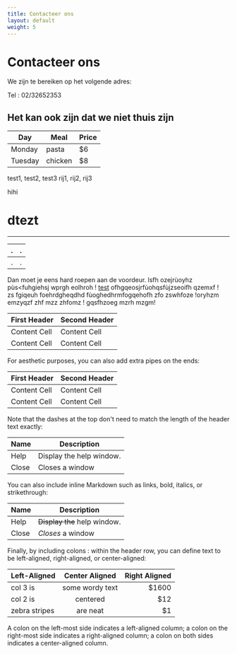 ```yaml
---
title: Contacteer ons
layout: default
weight: 5
---
```


# Contacteer ons
 
We zijn te bereiken op het volgende adres:



Tel : 02/32652353

## Het kan ook zijn dat we niet thuis zijn 

| Day     | Meal    | Price |
|---------|---------|-------|
| Monday  | pasta   | $6    |
| Tuesday | chicken | $8    |


test1, test2, test3
rij1, rij2, rij3

hihi
# dtezt	
---	
|.|.|					   
|------------------------------------------------------------------------------------------ | -------------------------------|
|.|.|					   

Dan moet je eens hard roepen aan de voordeur. lsfh ozejrùoyhz pùs<fuhgiehsj wprgh eolhroh  ! [test](/assets/images/1.png)
ofhgqeosjrfùohqsfùjzseoifh qzemxf 														   !	
 zs fgiqeuh foehrdgheqdhd fùoghedhrmfogqehofh zfo zswhfoze !oryhzm emzyqzf zhf mzz zhfomz  ! 
 gqsfhzoeg mzrh mzgm!

 
 First Header  | Second Header
------------- | -------------
Content Cell  | Content Cell
Content Cell  | Content Cell

For aesthetic purposes, you can also add extra pipes on the ends:

| First Header  | Second Header |
| ------------- | ------------- |
| Content Cell  | Content Cell  |
| Content Cell  | Content Cell  |

Note that the dashes at the top don't need to match the length of the header text exactly:

| Name | Description          |
| ------------- | ----------- |
| Help      | Display the help window.|
| Close     | Closes a window     |

You can also include inline Markdown such as links, bold, italics, or strikethrough:

| Name | Description          |
| ------------- | ----------- |
| Help      | ~~Display the~~ help window.|
| Close     | _Closes_ a window     |

Finally, by including colons : within the header row, you can define text to be left-aligned, right-aligned, or center-aligned:

| Left-Aligned  | Center Aligned  | Right Aligned |
| :------------ |:---------------:| -----:|
| col 3 is      | some wordy text | $1600 |
| col 2 is      | centered        |   $12 |
| zebra stripes | are neat        |    $1 |
A colon on the left-most side indicates a left-aligned column; a colon on the right-most side indicates a right-aligned column; a colon on both sides indicates a center-aligned column.